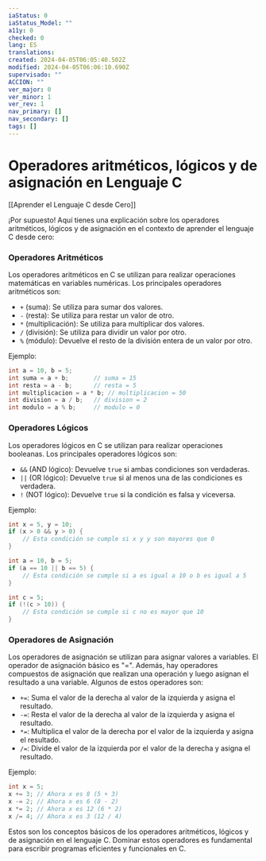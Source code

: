 ```yaml
---
iaStatus: 0
iaStatus_Model: ""
a11y: 0
checked: 0
lang: ES
translations: 
created: 2024-04-05T06:05:40.502Z
modified: 2024-04-05T06:06:10.690Z
supervisado: ""
ACCION: ""
ver_major: 0
ver_minor: 1
ver_rev: 1
nav_primary: []
nav_secondary: []
tags: []
---
```

# Operadores aritméticos, lógicos y de asignación en Lenguaje C

[[Aprender el Lenguaje C desde Cero]]

¡Por supuesto! Aquí tienes una explicación sobre los operadores aritméticos, lógicos y de asignación en el contexto de aprender el lenguaje C desde cero:

### Operadores Aritméticos
Los operadores aritméticos en C se utilizan para realizar operaciones matemáticas en variables numéricas. Los principales operadores aritméticos son:

- `+` (suma): Se utiliza para sumar dos valores.
- `-` (resta): Se utiliza para restar un valor de otro.
- `*` (multiplicación): Se utiliza para multiplicar dos valores.
- `/` (división): Se utiliza para dividir un valor por otro.
- `%` (módulo): Devuelve el resto de la división entera de un valor por otro.

Ejemplo:
```c
int a = 10, b = 5;
int suma = a + b;       // suma = 15
int resta = a - b;      // resta = 5
int multiplicacion = a * b; // multiplicacion = 50
int division = a / b;   // division = 2
int modulo = a % b;     // modulo = 0
```

### Operadores Lógicos
Los operadores lógicos en C se utilizan para realizar operaciones booleanas. Los principales operadores lógicos son:

- `&&` (AND lógico): Devuelve `true` si ambas condiciones son verdaderas.
- `||` (OR lógico): Devuelve `true` si al menos una de las condiciones es verdadera.
- `!` (NOT lógico): Devuelve `true` si la condición es falsa y viceversa.

Ejemplo:
```c
int x = 5, y = 10;
if (x > 0 && y > 0) {
    // Esta condición se cumple si x y y son mayores que 0
}

int a = 10, b = 5;
if (a == 10 || b == 5) {
    // Esta condición se cumple si a es igual a 10 o b es igual a 5
}

int c = 5;
if (!(c > 10)) {
    // Esta condición se cumple si c no es mayor que 10
}
```

### Operadores de Asignación
Los operadores de asignación se utilizan para asignar valores a variables. El operador de asignación básico es "=". Además, hay operadores compuestos de asignación que realizan una operación y luego asignan el resultado a una variable. Algunos de estos operadores son:

- `+=`: Suma el valor de la derecha al valor de la izquierda y asigna el resultado.
- `-=`: Resta el valor de la derecha al valor de la izquierda y asigna el resultado.
- `*=`: Multiplica el valor de la derecha por el valor de la izquierda y asigna el resultado.
- `/=`: Divide el valor de la izquierda por el valor de la derecha y asigna el resultado.

Ejemplo:
```c
int x = 5;
x += 3; // Ahora x es 8 (5 + 3)
x -= 2; // Ahora x es 6 (8 - 2)
x *= 2; // Ahora x es 12 (6 * 2)
x /= 4; // Ahora x es 3 (12 / 4)
```

Estos son los conceptos básicos de los operadores aritméticos, lógicos y de asignación en el lenguaje C. Dominar estos operadores es fundamental para escribir programas eficientes y funcionales en C.